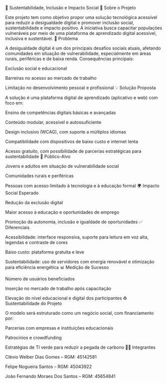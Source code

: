 🌱 Sustentabilidade, Inclusão e Impacto Social
📌 Sobre o Projeto

Este projeto tem como objetivo propor uma solução tecnológica acessível para reduzir a desigualdade digital e promover inclusão social, sustentabilidade e impacto positivo. A iniciativa busca capacitar populações vulneráveis por meio de uma plataforma de aprendizado digital acessível, inclusiva e sustentável.
🚩 Problema

A desigualdade digital é um dos principais desafios sociais atuais, afetando comunidades em situação de vulnerabilidade, especialmente em áreas rurais, periféricas e de baixa renda. Consequências principais:

Exclusão social e educacional

Barreiras no acesso ao mercado de trabalho

Limitação no desenvolvimento pessoal e profissional
💡 Solução Proposta

A solução é uma plataforma digital de aprendizado (aplicativo e web) com foco em:

Ensino de competências digitais básicas e avançadas

Conteúdo modular, acessível e autossuficiente

Design inclusivo (WCAG), com suporte a múltiplos idiomas

Compatibilidade com dispositivos de baixo custo e internet lenta

Acesso gratuito, com possibilidade de parcerias estratégicas para sustentabilidade
👥 Público-Alvo

Jovens e adultos em situação de vulnerabilidade social

Comunidades rurais e periféricas

Pessoas com acesso limitado à tecnologia e à educação formal
🌍 Impacto Social Esperado

Redução da exclusão digital

Maior acesso à educação e oportunidades de emprego

Promoção da autonomia, inclusão e igualdade de oportunidades
✅ Diferenciais

Acessibilidade: interface responsiva, suporte para leitura em voz alta, legendas e contraste de cores

Baixo custo: plataforma gratuita e leve

Sustentabilidade: uso de servidores com energia renovável e otimização para eficiência energética
📊 Medição de Sucesso

Número de usuários beneficiados

Inserção no mercado de trabalho após capacitação

Elevação do nível educacional e digital dos participantes
♻️ Sustentabilidade do Projeto

O modelo será estruturado como um negócio social, com financiamento por:

Parcerias com empresas e instituições educacionais

Patrocínios e crowdfunding

Estratégias de TI verde para reduzir a pegada de carbono
👨‍💻 Integrantes

Clévio Welber Dias Gomes – RGM: 45142581

Felipe Nogueira Santos – RGM: 45043922

João Fernando Moraes Dos Santos – RGM: 45654841
